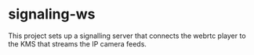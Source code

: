 # signaling-ws
This project sets up a signalling server that connects the webrtc player to the KMS that streams the IP camera feeds.
